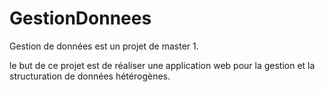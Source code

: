 # GestionDonnees
Gestion de données est un projet de master 1.

le but de ce projet est de réaliser une application web pour la gestion et la structuration de données hétérogènes.